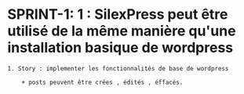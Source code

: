 # SPRINT-1: 1 : SilexPress peut être utilisé de la même manière qu'une installation basique de wordpress

    1. Story : implementer les fonctionnalités de base de wordpress

        + posts peuvent être crées , édités , éffacés.
